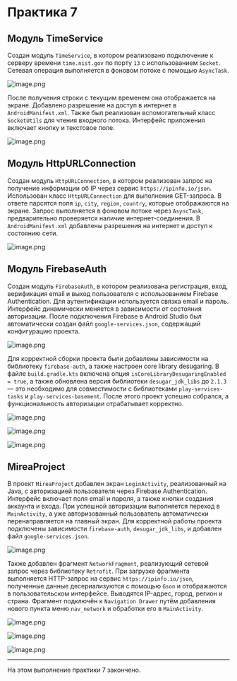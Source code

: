 # Практика 7

## Модуль TimeService

Создан модуль `TimeService`, в котором реализовано подключение к серверу времени `time.nist.gov` по порту `13` с использованием `Socket`. Сетевая операция выполняется в фоновом потоке с помощью `AsyncTask`. 

![image.png](image.png)

После получения строки с текущим временем она отображается на экране. Добавлено разрешение на доступ в интернет в `AndroidManifest.xml`. Также был реализован вспомогательный класс `SocketUtils` для чтения входного потока. Интерфейс приложения включает кнопку и текстовое поле.

![image.png](image%201.png)

## Модуль HttpURLConnection

Создан модуль `HttpURLConnection`, в котором реализован запрос на получение информации об IP через сервис `https://ipinfo.io/json`. Использован класс `HttpURLConnection` для выполнения GET-запроса. В ответе парсятся поля `ip`, `city`, `region`, `country`, которые отображаются на экране. Запрос выполняется в фоновом потоке через `AsyncTask`, предварительно проверяется наличие интернет-соединения. В `AndroidManifest.xml` добавлены разрешения на интернет и доступ к состоянию сети. 

![image.png](image%202.png)

## Модуль FirebaseAuth

Создан модуль `FirebaseAuth`, в котором реализована регистрация, вход, верификация email и выход пользователя с использованием Firebase Authentication. Для аутентификации используется связка email и пароль. Интерфейс динамически меняется в зависимости от состояния авторизации. После подключения Firebase в Android Studio был автоматически создан файл `google-services.json`, содержащий конфигурацию проекта.

![image.png](image%203.png)

Для корректной сборки проекта были добавлены зависимости на библиотеку `firebase-auth`, а также настроен core library desugaring. В файле `build.gradle.kts` включена опция `isCoreLibraryDesugaringEnabled = true`, а также обновлена версия библиотеки `desugar_jdk_libs` до `2.1.3` — это необходимо для совместимости с библиотеками `play-services-tasks` и `play-services-basement`. После этого проект успешно собрался, а функциональность авторизации отрабатывает корректно.

![image.png](image%204.png)

![image.png](image%205.png)

![image.png](image%206.png)

## MireaProject

В проект `MireaProject` добавлен экран `LoginActivity`, реализованный на Java, с авторизацией пользователя через Firebase Authentication. Интерфейс включает поля email и пароля, а также кнопки создания аккаунта и входа. При успешной авторизации выполняется переход в `MainActivity`, а уже авторизованный пользователь автоматически перенаправляется на главный экран. Для корректной работы проекта подключены зависимости `firebase-auth`, `desugar_jdk_libs`, и добавлен файл `google-services.json`.

![image.png](image%207.png)

Также добавлен фрагмент `NetworkFragment`, реализующий сетевой запрос через библиотеку `Retrofit`. При загрузке фрагмента выполняется HTTP-запрос на сервис `https://ipinfo.io/json`, полученные данные десериализуются с помощью `Gson` и отображаются в пользовательском интерфейсе. Выводятся IP-адрес, город, регион и страна. Фрагмент подключён к `Navigation Drawer` путём добавления нового пункта меню `nav_network` и обработки его в `MainActivity`.

![image.png](image%208.png)

![image.png](image%209.png)

![image.png](image%2010.png)

---

На этом выполнение практики 7 закончено.